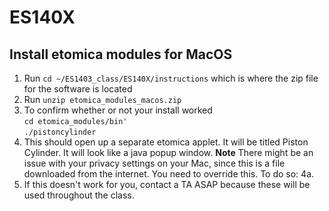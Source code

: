 # ES140X

## Install etomica modules for MacOS

1. Run `cd ~/ES1403_class/ES140X/instructions` which is where the zip file for the software is located  
3. Run `unzip etomica_modules_macos.zip`
4. To confirm whether or not your install worked  
	`cd etomica_modules/bin'`  
	`./pistoncylinder`  
5. This should open up a separate etomica applet. It will be titled Piston Cylinder. It will look like a java popup window. 
**Note** There might be an issue with your privacy settings on your Mac, since this is a file downloaded from the internet. You need to override this. To do so:
   4a. 
6. If this doesn't work for you, contact a TA ASAP because these will be used throughout the class.
